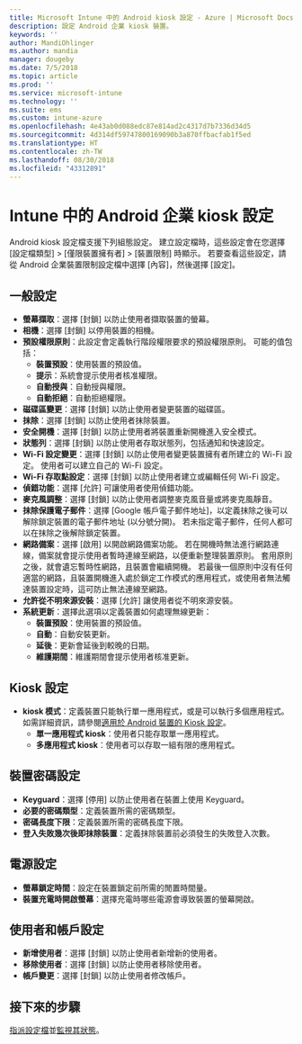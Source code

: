 ```yaml
---
title: Microsoft Intune 中的 Android kiosk 設定 - Azure | Microsoft Docs
description: 設定 Android 企業 kiosk 裝置。
keywords: ''
author: MandiOhlinger
ms.author: mandia
manager: dougeby
ms.date: 7/5/2018
ms.topic: article
ms.prod: ''
ms.service: microsoft-intune
ms.technology: ''
ms.suite: ems
ms.custom: intune-azure
ms.openlocfilehash: 4e43ab0d088edc87e814ad2c4317d7b7336d34d5
ms.sourcegitcommit: 4d314df59747800169090b3a870ffbacfab1f5ed
ms.translationtype: HT
ms.contentlocale: zh-TW
ms.lasthandoff: 08/30/2018
ms.locfileid: "43312891"
---
```

# <a name="android-enterprise-kiosk-settings-in-intune"></a>Intune 中的 Android 企業 kiosk 設定

Android kiosk 設定檔支援下列組態設定。 建立設定檔時，這些設定會在您選擇 [設定檔類型] > [僅限裝置擁有者] > [裝置限制] 時顯示。 若要查看這些設定，請從 Android 企業裝置限制設定檔中選擇 [內容]，然後選擇 [設定]。

## <a name="general-settings"></a>一般設定

- **螢幕擷取**：選擇 [封鎖] 以防止使用者擷取裝置的螢幕。
- **相機**：選擇 [封鎖] 以停用裝置的相機。
- **預設權限原則**：此設定會定義執行階段權限要求的預設權限原則。 可能的值包括：
    - **裝置預設**：使用裝置的預設值。
    - **提示**：系統會提示使用者核准權限。
    - **自動授與**：自動授與權限。
    - **自動拒絕**：自動拒絕權限。
- **磁碟區變更**：選擇 [封鎖] 以防止使用者變更裝置的磁碟區。
- **抹除**：選擇 [封鎖] 以防止使用者抹除裝置。
- **安全開機**：選擇 [封鎖] 以防止使用者將裝置重新開機進入安全模式。
- **狀態列**：選擇 [封鎖] 以防止使用者存取狀態列，包括通知和快速設定。
- **Wi-Fi 設定變更**：選擇 [封鎖] 以防止使用者變更裝置擁有者所建立的 Wi-Fi 設定。 使用者可以建立自己的 Wi-Fi 設定。
- **Wi-Fi 存取點設定**：選擇 [封鎖] 以防止使用者建立或編輯任何 Wi-Fi 設定。
- **偵錯功能**：選擇 [允許] 可讓使用者使用偵錯功能。
- **麥克風調整**：選擇 [封鎖] 以防止使用者調整麥克風音量或將麥克風靜音。
- **抹除保護電子郵件**：選擇 [Google 帳戶電子郵件地址]，以定義抹除之後可以解除鎖定裝置的電子郵件地址 (以分號分開)。 若未指定電子郵件，任何人都可以在抹除之後解除鎖定裝置。
- **網路備案**：選擇 [啟用] 以開啟網路備案功能。 若在開機時無法進行網路連線，備案就會提示使用者暫時連線至網路，以便重新整理裝置原則。 套用原則之後，就會遺忘暫時性網路，且裝置會繼續開機。 若最後一個原則中沒有任何適當的網路，且裝置開機進入處於鎖定工作模式的應用程式，或使用者無法觸達裝置設定時，這可防止無法連線至網路。
- **允許從不明來源安裝**：選擇 [允許] 讓使用者從不明來源安裝。
- **系統更新**：選擇此選項以定義裝置如何處理無線更新：
    - **裝置預設**：使用裝置的預設值。
    - **自動**：自動安裝更新。
    - **延後**：更新會延後到較晚的日期。
    - **維護期間**：維護期間會提示使用者核准更新。

## <a name="kiosk-settings"></a>Kiosk 設定

- **kiosk 模式**：定義裝置只能執行單一應用程式，或是可以執行多個應用程式。 如需詳細資訊，請參閱[適用於 Android 裝置的 Kiosk 設定](android-kiosk-settings.md)。
    - **單一應用程式 kiosk**：使用者只能存取單一應用程式。
    - **多應用程式 kiosk**：使用者可以存取一組有限的應用程式。

## <a name="device-password-settings"></a>裝置密碼設定

- **Keyguard**：選擇 [停用] 以防止使用者在裝置上使用 Keyguard。
- **必要的密碼類型**：定義裝置所需的密碼類型。
- **密碼長度下限**：定義裝置所需的密碼長度下限。
- **登入失敗幾次後即抹除裝置**：定義抹除裝置前必須發生的失敗登入次數。

## <a name="power-settings"></a>電源設定

- **螢幕鎖定時間**：設定在裝置鎖定前所需的閒置時間量。
- **裝置充電時開啟螢幕**：選擇充電時哪些電源會導致裝置的螢幕開啟。

## <a name="users-and-accounts-settings"></a>使用者和帳戶設定

- **新增使用者**：選擇 [封鎖] 以防止使用者新增新的使用者。
- **移除使用者**：選擇 [封鎖] 以防止使用者移除使用者。
- **帳戶變更**：選擇 [封鎖] 以防止使用者修改帳戶。

## <a name="next-steps"></a>接下來的步驟
[指派設定檔](device-profile-assign.md)並[監視其狀態](device-profile-monitor.md)。



